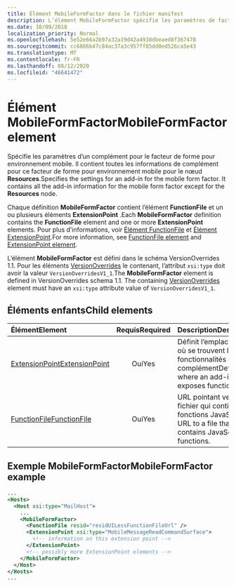 ```yaml
---
title: Élément MobileFormFactor dans le fichier manifest
description: L’élément MobileFormFactor spécifie les paramètres de facteur de forme mobile pour un complément.
ms.date: 10/09/2018
localization_priority: Normal
ms.openlocfilehash: 5e52e66a2b97a32a19d42a4938dbeaed8f367478
ms.sourcegitcommit: cc6886b47c84ac37a3c957ff85dd0ed526ca5e43
ms.translationtype: MT
ms.contentlocale: fr-FR
ms.lasthandoff: 08/12/2020
ms.locfileid: "46641472"
---
```

# <a name="mobileformfactor-element"></a><span data-ttu-id="73fdf-103">Élément MobileFormFactor</span><span class="sxs-lookup"><span data-stu-id="73fdf-103">MobileFormFactor element</span></span>

<span data-ttu-id="73fdf-p101">Spécifie les paramètres d’un complément pour le facteur de forme pour environnement mobile. Il contient toutes les informations de complément pour ce facteur de forme pour environnement mobile pour le nœud **Resources**.</span><span class="sxs-lookup"><span data-stu-id="73fdf-p101">Specifies the settings for an add-in for the mobile form factor. It contains all the add-in information for the mobile form factor except for the **Resources** node.</span></span>

<span data-ttu-id="73fdf-106">Chaque définition **MobileFormFactor** contient l’élément **FunctionFile** et un ou plusieurs éléments **ExtensionPoint** .</span><span class="sxs-lookup"><span data-stu-id="73fdf-106">Each **MobileFormFactor** definition contains the **FunctionFile** element and one or more **ExtensionPoint** elements.</span></span> <span data-ttu-id="73fdf-107">Pour plus d’informations, voir [Élément FunctionFile](functionfile.md) et [Élément ExtensionPoint](extensionpoint.md).</span><span class="sxs-lookup"><span data-stu-id="73fdf-107">For more information, see [FunctionFile element](functionfile.md) and [ExtensionPoint element](extensionpoint.md).</span></span>

<span data-ttu-id="73fdf-p103">L’élément **MobileFormFactor** est défini dans le schéma VersionOverrides 1.1. Pour les éléments [VersionOverrides](versionoverrides.md) le contenant, l’attribut `xsi:type` doit avoir la valeur `VersionOverridesV1_1`.</span><span class="sxs-lookup"><span data-stu-id="73fdf-p103">The **MobileFormFactor** element is defined in VersionOverrides schema 1.1. The containing [VersionOverrides](versionoverrides.md) element must have an `xsi:type` attribute value of `VersionOverridesV1_1`.</span></span>

## <a name="child-elements"></a><span data-ttu-id="73fdf-110">Éléments enfants</span><span class="sxs-lookup"><span data-stu-id="73fdf-110">Child elements</span></span>

| <span data-ttu-id="73fdf-111">Élément</span><span class="sxs-lookup"><span data-stu-id="73fdf-111">Element</span></span>                             | <span data-ttu-id="73fdf-112">Requis</span><span class="sxs-lookup"><span data-stu-id="73fdf-112">Required</span></span> | <span data-ttu-id="73fdf-113">Description</span><span class="sxs-lookup"><span data-stu-id="73fdf-113">Description</span></span>  |
|:------------------------------------|:--------:|:-------------|
| [<span data-ttu-id="73fdf-114">ExtensionPoint</span><span class="sxs-lookup"><span data-stu-id="73fdf-114">ExtensionPoint</span></span>](extensionpoint.md) | <span data-ttu-id="73fdf-115">Oui</span><span class="sxs-lookup"><span data-stu-id="73fdf-115">Yes</span></span>      | <span data-ttu-id="73fdf-116">Définit l’emplacement où se trouvent les fonctionnalités d’un complément</span><span class="sxs-lookup"><span data-stu-id="73fdf-116">Defines where an add-in exposes functionality.</span></span> |
| [<span data-ttu-id="73fdf-117">FunctionFile</span><span class="sxs-lookup"><span data-stu-id="73fdf-117">FunctionFile</span></span>](functionfile.md)     | <span data-ttu-id="73fdf-118">Oui</span><span class="sxs-lookup"><span data-stu-id="73fdf-118">Yes</span></span>      | <span data-ttu-id="73fdf-119">URL pointant vers un fichier qui contient les fonctions JavaScript.</span><span class="sxs-lookup"><span data-stu-id="73fdf-119">A URL to a file that contains JavaScript functions.</span></span>|

## <a name="mobileformfactor-example"></a><span data-ttu-id="73fdf-120">Exemple MobileFormFactor</span><span class="sxs-lookup"><span data-stu-id="73fdf-120">MobileFormFactor example</span></span>

```xml
...
<Hosts>
  <Host xsi:type="MailHost">
    ...
    <MobileFormFactor>
      <FunctionFile resid="residUILessFunctionFileUrl" />
      <ExtensionPoint xsi:type="MobileMessageReadCommandSurface">
        <!-- information on this extension point -->
      </ExtensionPoint>
      <!-- possibly more ExtensionPoint elements -->
    </MobileFormFactor>
  </Host>
</Hosts>
...
```
